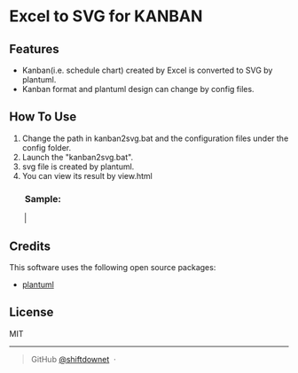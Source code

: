 
# Excel to SVG for KANBAN

## Features

* Kanban(i.e. schedule chart) created by Excel is converted to SVG by plantuml.
* Kanban format and plantuml design can change by config files.

## How To Use

1. Change the path in kanban2svg.bat and the configuration files under the config folder.
2. Launch the "kanban2svg.bat".
3. svg file is created by plantuml.
4. You can view its result by view.html

<div style="margin-left:2em;">
<h3>Sample:</h3>
<object data="./gantt_chart.svg" width="600px" style="border:1px solid Gray;"></object>
</div>

## Credits

This software uses the following open source packages:

- [plantuml](https://plantuml.com/)

## License

MIT

---

> GitHub [@shiftdownet](https://github.com/shiftdownet) &nbsp;&middot;&nbsp;


